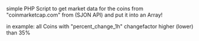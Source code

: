 simple PHP Script to get market data for the coins from "coinmarketcap.com" from (SJON API) and put it into an Array!

in example: all Coins with "percent_change_1h" changefactor higher (lower) than 35%
